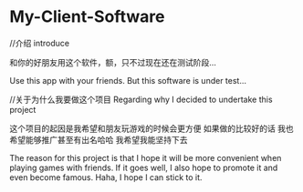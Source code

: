 # My-Client-Software
//介绍 introduce

和你的好朋友用这个软件，额，只不过现在还在测试阶段… 

Use this app with your friends. But this software is under test...


//关于为什么我要做这个项目 Regarding why I decided to undertake this project

这个项目的起因是我希望和朋友玩游戏的时候会更方便 如果做的比较好的话 我也希望能够推广甚至有出名哈哈 我希望我能坚持下去

The reason for this project is that I hope it will be more convenient when playing games with friends. If it goes well, I also hope to promote it and even become famous. Haha, I hope I can stick to it.
